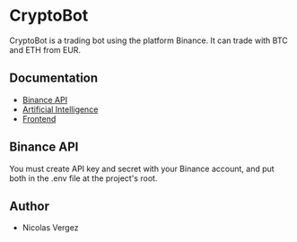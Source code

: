 # CryptoBot
CryptoBot is a trading bot using the platform Binance.
It can trade with BTC and ETH from EUR.

## Documentation
- [Binance API](api)
- [Artificial Intelligence](ai)
- [Frontend](frontend)

## Binance API
You must create API key and secret with your Binance account, and put both in the .env file at the project's root.

## Author
- Nicolas Vergez
